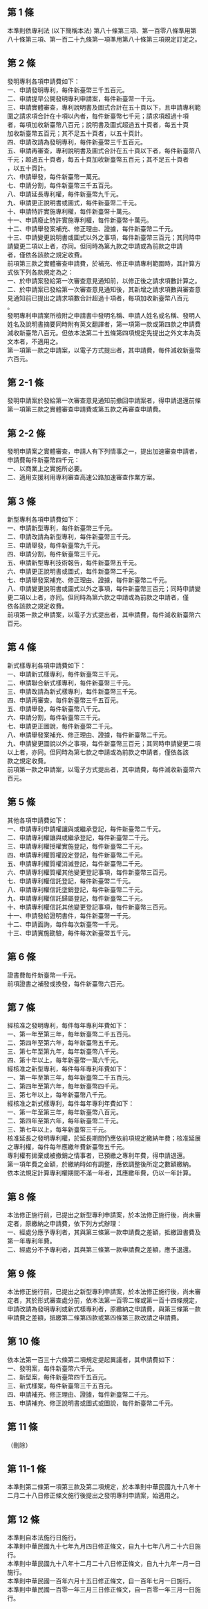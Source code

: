 第 1 條
-------
本準則依專利法 (以下簡稱本法) 第八十條第三項、第一百零八條準用第  
八十條第三項、第一百二十九條第一項準用第八十條第三項規定訂定之。

第 2 條
-------
發明專利各項申請費如下：  
一、申請發明專利，每件新臺幣三千五百元。  
二、申請提早公開發明專利申請案，每件新臺幣一千元。  
三、申請實體審查，專利說明書及圖式合計在五十頁以下，且申請專利範  
    圍之請求項合計在十項以內者，每件新臺幣七千元；請求項超過十項  
    者，每項加收新臺幣八百元；說明書及圖式超過五十頁者，每五十頁  
    加收新臺幣五百元；其不足五十頁者，以五十頁計。  
四、申請改請為發明專利，每件新臺幣三千五百元。  
五、申請再審查，專利說明書及圖式合計在五十頁以下者，每件新臺幣八  
    千元；超過五十頁者，每五十頁加收新臺幣五百元；其不足五十頁者  
    ，以五十頁計。  
六、申請舉發，每件新臺幣一萬元。  
七、申請分割，每件新臺幣三千五百元。  
八、申請延長專利權，每件新臺幣九千元。  
九、申請更正說明書或圖式，每件新臺幣二千元。  
十、申請特許實施專利權，每件新臺幣十萬元。  
十一、申請廢止特許實施專利權，每件新臺幣十萬元。  
十二、申請舉發案補充、修正理由、證據，每件新臺幣二千元。  
十三、申請變更說明書或圖式以外之事項，每件新臺幣三百元；其同時申  
      請變更二項以上者，亦同。但同時為第九款之申請或為前款之申請  
      者，僅依各該款之規定收費。  
前項第三款之實體審查申請費，於補充、修正申請專利範圍時，其計算方  
式依下列各款規定為之：  
一、於申請案發給第一次審查意見通知前，以修正後之請求項數計算之。  
二、於申請案已發給第一次審查意見通知後，其新增之請求項數與審查意  
    見通知前已提出之請求項數合計超過十項者，每項加收新臺幣八百元  
    。  
發明專利申請案所檢附之申請書中發明名稱、申請人姓名或名稱、發明人  
姓名及說明書摘要同時附有英文翻譯者，第一項第一款或第四款之申請費  
減收新臺幣八百元。但依本法第二十五條第四項規定先提出之外文本為英  
文本者，不適用之。  
第一項第一款之申請案，以電子方式提出者，其申請費，每件減收新臺幣  
六百元。

第 2-1 條
---------
發明申請案於發給第一次審查意見通知前撤回申請案者，得申請退還前條  
第一項第三款之實體審查申請費或第五款之再審查申請費。

第 2-2 條
---------
發明申請案之實體審查，申請人有下列情事之一，提出加速審查申請者，  
申請費每件新臺幣四千元：  
一、以商業上之實施所必要。  
二、適用支援利用專利審查高速公路加速審查作業方案。

第 3 條
-------
新型專利各項申請費如下：  
一、申請新型專利，每件新臺幣三千元。  
二、申請改請為新型專利，每件新臺幣三千元。  
三、申請舉發，每件新臺幣九千元。  
四、申請分割，每件新臺幣三千元。  
五、申請新型專利技術報告，每件新臺幣五千元。  
六、申請更正說明書或圖式，每件新臺幣二千元。  
七、申請舉發案補充、修正理由、證據，每件新臺幣二千元。  
八、申請變更說明書或圖式以外之事項，每件新臺幣三百元；同時申請變  
    更二項以上者，亦同。但同時為第六款之申請或為前款之申請者，僅  
    依各該款之規定收費。  
前項第一款之申請案，以電子方式提出者，其申請費，每件減收新臺幣六  
百元。

第 4 條
-------
新式樣專利各項申請費如下：  
一、申請新式樣專利，每件新臺幣三千元。  
二、申請聯合新式樣專利，每件新臺幣三千元。  
三、申請改請為新式樣專利，每件新臺幣三千元。  
四、申請再審查，每件新臺幣三千五百元。  
五、申請舉發，每件新臺幣八千元。  
六、申請分割，每件新臺幣三千元。  
七、申請更正圖說，每件新臺幣二千元。  
八、申請舉發案補充、修正理由、證據，每件新臺幣二千元。  
九、申請變更圖說以外之事項，每件新臺幣三百元；其同時申請變更二項  
    以上者，亦同。但同時為第七款之申請或為前款之申請者，僅依各該  
    款之規定收費。  
前項第一款之申請案，以電子方式提出者，其申請費，每件減收新臺幣六  
百元。

第 5 條
-------
其他各項申請費如下：  
一、申請專利申請權讓與或繼承登記，每件新臺幣二千元。  
二、申請專利權讓與或繼承登記，每件新臺幣二千元。  
三、申請專利權授權實施登記，每件新臺幣二千元。  
四、申請專利權質權設定登記，每件新臺幣二千元。  
五、申請專利權質權消滅登記，每件新臺幣二千元。  
六、申請專利權質權其他變更登記事項，每件新臺幣三百元。  
七、申請專利權信託登記，每件新臺幣二千元。  
八、申請專利權信託塗銷登記，每件新臺幣二千元。  
九、申請專利權信託歸屬登記，每件新臺幣二千元。  
十、申請專利權信託其他變更登記事項，每件新臺幣三百元。  
十一、申請發給證明書件，每件新臺幣一千元。  
十二、申請面詢，每件每次新臺幣一千元。  
十三、申請實施勘驗，每件每次新臺幣五千元。

第 6 條
-------
證書費每件新臺幣一千元。  
前項證書之補發或換發，每件新臺幣六百元。

第 7 條
-------
經核准之發明專利，每件每年專利年費如下：  
一、第一年至第三年，每年新臺幣二千五百元。  
二、第四年至第六年，每年新臺幣五千元。  
三、第七年至第九年，每年新臺幣八千元。  
四、第十年以上，每年新臺幣一萬六千元。  
經核准之新型專利，每件每年專利年費如下：  
一、第一年至第三年，每年新臺幣二千五百元。  
二、第四年至第六年，每年新臺幣四千元。  
三、第七年以上，每年新臺幣八千元。  
經核准之新式樣專利，每件每年專利年費如下：  
一、第一年至第三年，每年新臺幣八百元。  
二、第四年至第六年，每年新臺幣二千元。  
三、第七年以上，每年新臺幣三千元。  
核准延長之發明專利權，於延長期間仍應依前項規定繳納年費；核准延展  
之專利權，每件每年應繳年費新臺幣五千元。  
專利權有拋棄或被撤銷之情事者，已預繳之專利年費，得申請退還。  
第一項年費之金額，於繳納時如有調整，應依調整後所定之數額繳納。  
依本法規定計算專利權期間不滿一年者，其應繳年費，仍以一年計算。

第 8 條
-------
本法修正施行前，已提出之新型專利申請案，於本法修正施行後，尚未審  
定者，原繳納之申請費，依下列方式辦理：  
一、經處分應予專利者，其與第三條第一款申請費之差額，抵繳證書費及  
    第一年專利年費。  
二、經處分不予專利者，其與第三條第一款申請費之差額，應予退還。

第 9 條
-------
本法修正施行前，已提出之新型專利申請案，於本法修正施行後，尚未審  
定者，其於形式審查處分前，依本法第一百零二條或第一百十四條規定，  
申請改請為發明專利或新式樣專利者，原繳納之申請費，與第三條第一款  
申請費之差額，抵繳第二條第四款或第四條第三款改請之申請費。

第 10 條
--------
依本法第一百三十六條第二項規定提起異議者，其申請費如下：  
一、發明案，每件新臺幣六千元。  
二、新型案，每件新臺幣四千五百元。  
三、新式樣案，每件新臺幣三千五百元。  
四、申請補充、修正理由、證據，每件新臺幣二千元。  
五、申請補充、修正說明書或圖式或圖說，每件新臺幣二千元。

第 11 條
--------
（刪除）

第 11-1 條
----------
本準則第二條第一項第三款及第二項規定，於本準則中華民國九十八年十  
二月二十八日修正條文施行後提出之發明專利申請案，始適用之。

第 12 條
--------
本準則自本法施行日施行。  
本準則中華民國九十七年九月四日修正條文，自九十七年八月二十六日施  
行。  
本準則中華民國九十八年十二月二十八日修正條文，自九十九年一月一日  
施行。  
本準則中華民國一百年六月十五日修正條文，自一百年七月一日施行。  
本準則中華民國一百零一年三月三日修正條文，自一百零一年三月一日施  
行。

